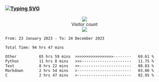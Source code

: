 ### <a href="https://git.io/typing-svg"><img src="https://readme-typing-svg.herokuapp.com?font=Fira+Code&pause=1000&width=435&lines=+Hi+%F0%9F%91%8B+There+is+Chenghow" alt="Typing SVG" /></a>
<p align="center"> 
  <img src="https://github-readme-stats.vercel.app/api?username=chenghow&show_icons=true"><br>
  Visitor count<br>
  <img src="https://profile-counter.glitch.me/chenghow/count.svg">
</p>

<!--START_SECTION:waka-->

```txt
From: 23 January 2023 - To: 24 December 2023

Total Time: 94 hrs 47 mins

Other          65 hrs 59 mins  >>>>>>>>>>>>>>>>>--------   69.61 %
Python         11 hrs 8 mins   >>>----------------------   11.75 %
Text           8 hrs 22 mins   >>-----------------------   08.83 %
Markdown       2 hrs 54 mins   >------------------------   03.06 %
C              2 hrs 47 mins   >------------------------   02.95 %
```

<!--END_SECTION:waka-->
